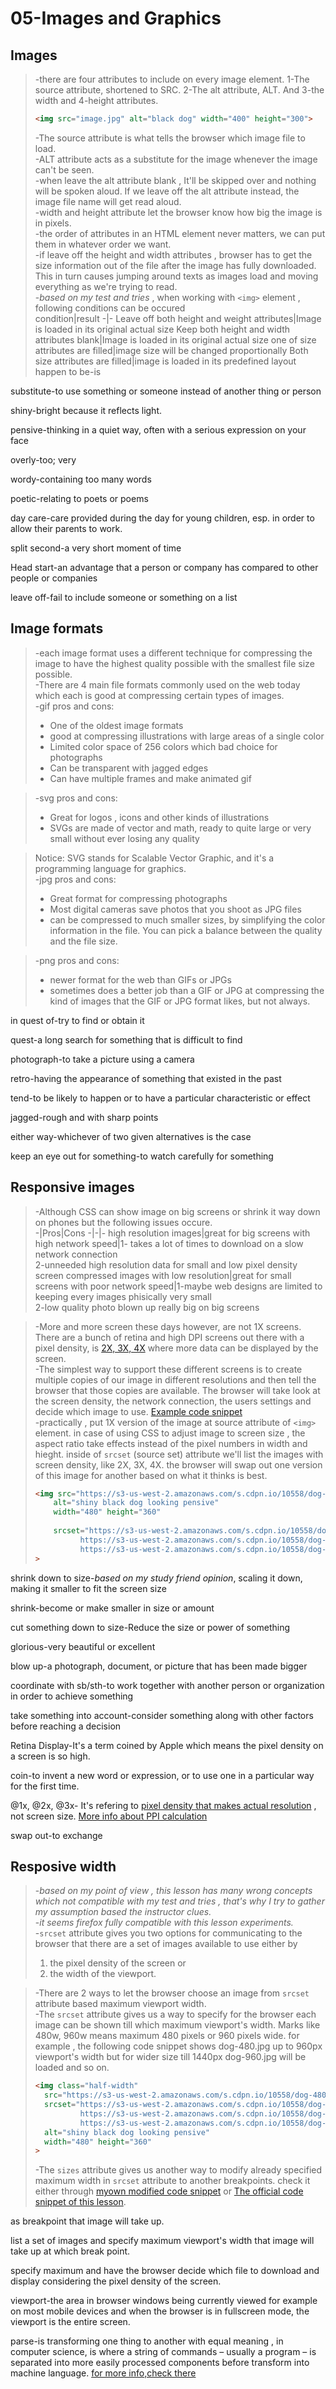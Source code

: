# 05-Images and Graphics
## Images
> -there are four attributes to include on every image element. 1-The source attribute, shortened to SRC. 2-The alt attribute, ALT. And 3-the width and 4-height attributes.
>```html
><img src="image.jpg" alt="black dog" width="400" height="300">
>```
>-The source attribute is what tells the browser which image file to load.  
-ALT attribute acts as a substitute for the image whenever the image can't be seen.  
-when leave the alt attribute blank , It'll be skipped over and nothing will be spoken aloud.  If we leave off the alt attribute instead, the image file name will get read aloud.  
-width and height attribute let the browser know how big the image is in pixels.  
-the order of attributes in an HTML element never matters, we can put them in whatever order we want.  
-if leave off the height and width attributes , browser has to get the size information out of the file after the image has fully downloaded. This in turn causes jumping around texts as images load and moving everything as we're trying to read.  
-*based on my test and tries* , when working with `<img>` element , following conditions can be occured  
>condition|result
>-|-
>Leave off both height and weight attributes|Image is loaded in its original actual size
>Keep both height and width attributes blank|Image is loaded in its original actual size
>one of size attributes are filled|image size will be changed proportionally
>Both size attributes are filled|image is loaded in its predefined layout
happen to be-is

substitute-to use something or someone instead of another thing or person

shiny-bright because it reflects light.

pensive-thinking in a quiet way, often with a serious expression on your face

overly-too; very

wordy-containing too many words

poetic-relating to poets or poems

day care-care provided during the day for young children, esp. in order to allow their parents to work.

split second-a very short moment of time

Head start-an advantage that a person or company has compared to other people or companies

leave off-fail to include someone or something on a list
## Image formats
> -each image format uses a different technique for compressing the image to have the highest quality possible with the smallest file size possible.  
-There are 4 main file formats commonly used on the web today which each is good at compressing certain types of images.  
-gif pros and cons:  
> - One of the oldest image formats  
> - good at compressing illustrations with large areas of a single color  
> - Limited color space of 256 colors which bad choice for photographs  
> - Can be transparent with jagged edges  
> - Can have multiple frames and make animated gif  

>-svg pros and cons:
> - Great for logos , icons and other kinds of illustrations
> - SVGs are made of vector and math, ready to quite large or very small without ever losing any quality

> Notice: SVG stands for Scalable Vector Graphic, and it's a programming language for graphics.  
-jpg pros and cons:  
> - Great format for compressing photographs
> - Most digital cameras save photos that you shoot as JPG files
> - can be compressed to much smaller sizes, by simplifying the color information in the file. You can pick a balance between the quality and the file size.

> -png pros and cons:
> - newer format for the web than GIFs or JPGs
> - sometimes does a better job than a GIF or JPG at compressing the kind of images that the GIF or JPG format likes, but not always.

in quest of-try to find or obtain it

quest-a long search for something that is difficult to find

photograph-to take a picture using a camera

retro-having the appearance of something that existed in the past

tend-to be likely to happen or to have a particular characteristic or effect

jagged-rough and with sharp points

either way-whichever of two given alternatives is the case

keep an eye out for something-to watch carefully for something
## Responsive images
>-Although CSS can show image on big screens or shrink it way down on phones but the following issues occure.  
>-|Pros|Cons
>-|-|-
>high resolution images|great for big screens with high network speed|1- takes a lot of times to download on a slow network connection<br>2-unneeded high resolution data for small and low pixel density screen
>compressed images with low resolution|great for small screens with poor network speed|1-maybe web designs are limited to keeping every images phisically very small<br>2-low quality photo blown up really big on big screens

>-More and more screen these days however, are not 1X screens. There are a bunch of retina and high DPI screens out there with a pixel density, is [2X, 3X, 4X](https://devhints.io/resolutions) where more data can be displayed by the screen.  
-The simplest way to support these different screens is to create multiple copies of our image in different resolutions and then tell the browser that those copies are available. The browser will take look at the screen density, the network connection, the users settings and decide which image to use. [Example code snippet](https://codepen.io/jensimmons/pen/QWLxgMy?editors=1100)  
-practically , put 1X version of the image at source attribute of `<img>` element. in case of using CSS to adjust image to screen size , the aspect ratio take effects instead of the pixel numbers in width and hieght. inside of `srcset` (source set) attribute we'll list the images with screen density, like 2X, 3X, 4X. the browser will swap out one version of this image for another based on what it thinks is best.
>```html
><img src="https://s3-us-west-2.amazonaws.com/s.cdpn.io/10558/dog-480.jpg" 
>     alt="shiny black dog looking pensive" 
>     width="480" height="360"
>     
>     srcset="https://s3-us-west-2.amazonaws.com/s.cdpn.io/10558/dog-960.jpg 2x, 
>	   	  	https://s3-us-west-2.amazonaws.com/s.cdpn.io/10558/dog-1440.jpg 3x, 
>		 	https://s3-us-west-2.amazonaws.com/s.cdpn.io/10558/dog-1920.jpg 4x"
>>
>```

shrink down to size-*based on my study friend opinion*, scaling it down, making it smaller to fit the screen size

shrink-become or make smaller in size or amount

cut something down to size-Reduce the size or power of something

glorious-very beautiful or excellent

blow up-a photograph, document, or picture that has been made bigger

coordinate with sb/sth-to work together with another person or organization in order to achieve something

take something into account-consider something along with other factors before reaching a decision

Retina Display-It's a term coined by Apple which means the pixel density on a screen is so high.

coin-to invent a new word or expression, or to use one in a particular way for the first time.

<a name="xfactor"></a> @1x, @2x, @3x- It's refering to [pixel density that makes actual resolution](https://devhints.io/resolutions) , not screen size. [More info about PPI calculation](https://www.calculatorsoup.com/calculators/technology/ppi-calculator.php)

swap out-to exchange

## Resposive width
>-*based on my point of view , this lesson has many wrong concepts which not compatible with my test and tries , that's why I try to gather my assumption based the instructor clues.*  
>-*it seems firefox fully compatible with this lesson experiments.*  
>-`srcset` attribute gives you two options for communicating to the browser that there are a set of images available to use either by
>1. the pixel density of the screen or
>2. the width of the viewport.

>-There are 2 ways to let the browser choose an image from `srcset` attribute based maximum viewport width.  
>-The `srcset` attribute gives us a way to specify for the browser each image can be shown till which maximum viewport's width. Marks like 480w, 960w means maximum 480 pixels or 960 pixels wide. for example , the following code snippet shows dog-480.jpg up to 960px viewport's width but for wider size till 1440px dog-960.jpg will be loaded and so on.
>```html
><img class="half-width"
>   src="https://s3-us-west-2.amazonaws.com/s.cdpn.io/10558/dog-480.jpg" 
>   srcset="https://s3-us-west-2.amazonaws.com/s.cdpn.io/10558/dog-480.jpg  960w, 
>           https://s3-us-west-2.amazonaws.com/s.cdpn.io/10558/dog-960.jpg  1440w, 
>           https://s3-us-west-2.amazonaws.com/s.cdpn.io/10558/dog-1920.jpg 1920w" 
>   alt="shiny black dog looking pensive" 
>   width="480" height="360"
>>
>```
>-The `sizes` attribute gives us another way to modify already specified maximum width in `srcset` attribute to another breakpoints. check it either through [myown modified code snippet](https://codepen.io/ma400/pen/VwMbOXJ) or [The official code snippet of this lesson](https://codepen.io/jensimmons/pres/wvwXOYa).

as breakpoint that image will take up.

list a set of images and specify maximum viewport's width that image will take up at which break point.

specify maximum and have the browser decide which file to download and display considering the pixel density of the screen.


viewport-the area in browser windows being currently viewed for example on most mobile devices and when the browser is in fullscreen mode, the viewport is the entire screen.

parse-is transforming one thing to another with equal meaning , in computer science, is where a string of commands – usually a program – is separated into more easily processed components before transform into machine language. [for more info,check there](https://www.techopedia.com/definition/3853/parse)


